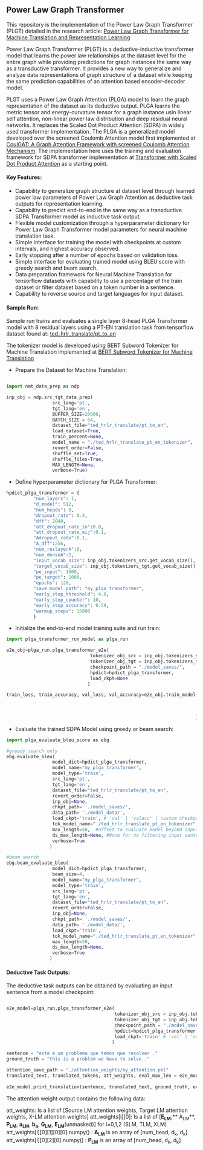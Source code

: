 ## Power Law Graph Transformer

This repository is the implementation of the Power Law Graph Transformer (PLGT) detailed in the research article: [Power Law Graph Transformer for Machine Translation and Representation Learning](https://github.com/burcgokden/Power-Law-Graph-Transformer/blob/main/plgt_paper.pdf)

Power Law Graph Transformer (PLGT) is a deductive-inductive transformer model that learns the power law relationships at the dataset level for the entire graph while providing predictions for graph instances the same way as a transductive transformer. It provides a new way to generalize and analyze data representations of graph structure of a dataset while keeping the same prediction capabilities of an attention based encoder-decoder model. 

PLGT uses a Power Law Graph Attention (PLGA) model to learn the graph representation of the dataset as its deductive output. PLGA learns the metric tensor and energy-curvature tensor for a graph instance usin linear self attention, non-linear power law distribution and deep residual neural networks. It replaces the Scaled Dot Product Attention (SDPA) in widely used transformer implementation. The PLGA is a generalized model developed over the screened Coulomb Attention model first implemented at [CoulGAT: A Graph Attention Framework with screened Coulomb Attention Mechanism](https://github.com/burcgokden/CoulGAT-Graph-Attention-Interpretability). The implementation here uses the training and evaluation framework for SDPA transformer implementation at [Transformer with Scaled Dot Product Attention](https://github.com/burcgokden/SDPA-Transformer-Wrapper) as a starting point.

#### Key Features:

- Capability to generalize graph structure at dataset level through learned power law parameters  of Power Law Graph Attention as deductive task outputs for representation learning.
- Capability to predict end-to-end in the same way as a transductive SDPA Transformer model as inductive task output.
- Flexible model customization through a hyperparameter dictionary for Power Law Graph Transformer model parameters for neural machine translation task.
- Simple interface for training the model with checkpoints at custom intervals, and highest accuracy observed.
- Early stopping after a number of epochs based on validation loss.
- Simple interface for evaluating trained model using BLEU score with greedy search and beam search.
- Data preparation framework for Neural Machine Translation for tensorflow datasets with capability to use a percentage of the train dataset or filter dataset based on a token  number in a sentence. 
- Capability to reverse source and target languages for input dataset.

#### Sample Run:

Sample run trains and evaluates a single layer 8-head PLGA Transformer model with 8 residual layers using a PT-EN translation task from tensorflow dataset found at: [ted_hrlr_translate/pt_to_en](https://www.tensorflow.org/datasets/catalog/ted_hrlr_translate#ted_hrlr_translatept_to_en)

The tokenizer model is developed using BERT Subword Tokenizer for Machine Translation implemented at [BERT Subword Tokenizer for Machine Translation](https://github.com/burcgokden/BERT-Subword-Tokenizer-Wrapper)

- Prepare the Dataset for Machine Translation:

```python

import nmt_data_prep as ndp

inp_obj = ndp.src_tgt_data_prep(
                 src_lang='pt',
                 tgt_lang='en',
                 BUFFER_SIZE=20000,
                 BATCH_SIZE = 64,
                 dataset_file="ted_hrlr_translate/pt_to_en",
                 load_dataset=True,
                 train_percent=None,
                 model_name = "./ted_hrlr_translate_pt_en_tokenizer",
                 revert_order=False,
                 shuffle_set=True,
                 shuffle_files=True,
                 MAX_LENGTH=None, 
                 verbose=True)
```

- Define hyperparameter dictionary for PLGA Transformer:

```python
hpdict_plga_transformer = {
          "num_layers": 1,
          "d_model": 512,
          "num_heads": 8,
          "dropout_rate": 0.4,
          "dff": 2048,
          "att_dropout_rate_in":0.0,
          "att_dropout_rate_eij":0.1,                                                      
          "Adropout_rate":0.1,
          "A_dff":256,
          "num_reslayerA":8,
          "num_denseA":2,
          "input_vocab_size": inp_obj.tokenizers_src.get_vocab_size(), 
          "target_vocab_size": inp_obj.tokenizers_tgt.get_vocab_size(),
          "pe_input": 1000,
          "pe_target": 1000,
          "epochs": 120,
          "save_model_path": "my_plga_transformer",       
          "early_stop_threshold": 4.0,
          "early_stop_counter": 10,
          "early_stop_accuracy": 0.59,                                                                              
          "warmup_steps": 15000                                                                            
          }
```
- Initialize the end-to-end model training suite and run train:

```python
import plga_transformer_run_model as plga_run

e2e_obj=plga_run.plga_transformer_e2e(
                               tokenizer_obj_src = inp_obj.tokenizers_src,
                               tokenizer_obj_tgt = inp_obj.tokenizers_tgt,
                               checkpoint_path = "./model_saves/",
                               hpdict=hpdict_plga_transformer,
                               load_ckpt=None
                              )

train_loss, train_accuracy, val_loss, val_accuracy=e2e_obj.train_model(
                                                                       inp_obj.train_batches, 
                                                                       inp_obj.val_batches,
                                                                       chkpt_epochs=[40, 60, 70, 80, 90, 100, 110, 120]
                                                                      )

```

- Evaluate the trained SDPA Model using greedy or beam search:
```python
import plga_evaluate_bleu_score as ebg

#greedy search only
ebg.evaluate_bleu(
                 model_dict=hpdict_plga_transformer,
                 model_name="my_plga_transformer",
                 model_type='train',
                 src_lang='pt',
                 tgt_lang='en',
                 dataset_file="ted_hrlr_translate/pt_to_en",
                 revert_order=False,
                 inp_obj=None,
                 chkpt_path= './model_saves/',
                 data_path= './model_data/',              
                 load_ckpt='train', # 'val' | 'valacc' | custom checkpoint path
                 tok_model_name="./ted_hrlr_translate_pt_en_tokenizer",
                 max_length=50,  #offset to evaluate model beyond input sentence length
                 ds_max_length=None, #None for no filtering input sentence length
                 verbose=True
                )

#beam search
ebg.beam_evaluate_bleu(
                 model_dict=hpdict_plga_transformer,
                 beam_size=4,
                 model_name="my_plga_transformer",
                 model_type='train',
                 src_lang='pt',
                 tgt_lang='en',
                 dataset_file="ted_hrlr_translate/pt_to_en",
                 revert_order=False,
                 inp_obj=None,
                 chkpt_path= './model_saves/',
                 data_path= './model_data/',              
                 load_ckpt='train',
                 tok_model_name="./ted_hrlr_translate_pt_en_tokenizer",
                 max_length=50,
                 ds_max_length=None,
                 verbose=True
                )

```
#### Deductive Task Outputs:

The deductive task outputs can be obtained by evaluating an input sentence from a model checkpoint:

```python

e2e_model=plga_run.plga_transformer_e2e(
                                        tokenizer_obj_src = inp_obj.tokenizers_src,
                                        tokenizer_obj_tgt = inp_obj.tokenizers_tgt,
                                        checkpoint_path = "./model_saves/",
                                        hpdict=hpdict_plga_transformer,
                                        load_ckpt='train' # 'val' | 'valacc' | custom checkpoint path
                                       )
                                       
sentence = "este é um problema que temos que resolver ."
ground_truth = "this is a problem we have to solve ."

attention_save_path = "./attention_weights/my_attention.pkl"
translated_text, translated_tokens, att_weights, eval_max_len = e2e_model.evaluate(sentence, max_length=50,
                                                                                  save_att=attention_save_path)
e2e_model.print_translation(sentence, translated_text, ground_truth, eval_max_len)


```

The attention weight output contains the following data:

att_weights: Is a list of [Source LM attention weights, Target LM attention weights, X-LM attention weights]
att_weights[i][0]: Is a list of [**E<sub>LM</sub>**,** A<sub>LM</sub>**, **P<sub>LM</sub>**, **a<sub>LM</sub>**, **b<sub>a</sub>**, **G<sub>LM</sub>**, **E<sub>LM</sub>**(unmasked)] for i=0,1,2 (SLM, TLM, XLM)
att_weights[i][0][1][0][0].numpy() : **A<sub>LM</sub>** is an array of [num_head, d<sub>k</sub>, d<sub>k</sub>]
att_weights[i][0][2][0].numpy() : **P<sub>LM</sub>** is an array of [num_head, d<sub>k</sub>, d<sub>k</sub>]



